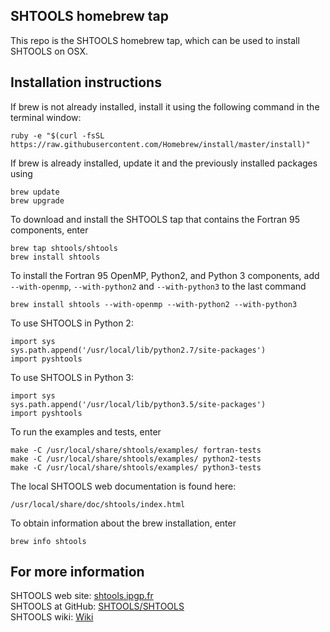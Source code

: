SHTOOLS homebrew tap
--------------------

This repo is the SHTOOLS homebrew tap, which can be used to install SHTOOLS on OSX.


Installation instructions
-------------------------

If brew is not already installed, install it using the following command in the terminal window:

    ruby -e "$(curl -fsSL https://raw.githubusercontent.com/Homebrew/install/master/install)"

If brew is already installed, update it and the previously installed packages using

    brew update
    brew upgrade
 
To download and install the SHTOOLS tap that contains the Fortran 95 components, enter

    brew tap shtools/shtools
    brew install shtools

To install the Fortran 95 OpenMP, Python2, and Python 3 components, add `--with-openmp`, `--with-python2`  and `--with-python3` to the last command

    brew install shtools --with-openmp --with-python2 --with-python3

To use SHTOOLS in Python 2:

    import sys
    sys.path.append('/usr/local/lib/python2.7/site-packages')
    import pyshtools

To use SHTOOLS in Python 3:

    import sys
    sys.path.append('/usr/local/lib/python3.5/site-packages')
    import pyshtools

To run the examples and tests, enter

    make -C /usr/local/share/shtools/examples/ fortran-tests
    make -C /usr/local/share/shtools/examples/ python2-tests
    make -C /usr/local/share/shtools/examples/ python3-tests

The local SHTOOLS web documentation is found here:

    /usr/local/share/doc/shtools/index.html

To obtain information about the brew installation, enter

    brew info shtools

For more information
--------------------
SHTOOLS web site: [shtools.ipgp.fr](http://shtools.ipgp.fr)<br>
SHTOOLS at GitHub: [SHTOOLS/SHTOOLS](https://github.com/SHTOOLS/SHTOOLS)<br>
SHTOOLS wiki: [Wiki](https://github.com/SHTOOLS/SHTOOLS/wiki)<br>
